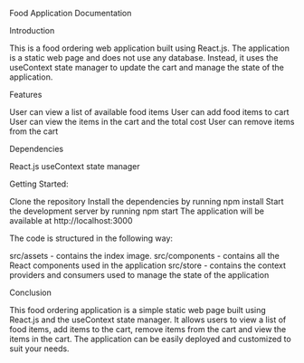 Food Application Documentation

Introduction

This is a food ordering web application built using React.js. The application is a static web page and does not use any database. Instead, it uses the useContext state manager to update the cart and manage the state of the application.

Features

User can view a list of available food items
User can add food items to cart
User can view the items in the cart and the total cost
User can remove items from the cart

Dependencies

React.js
useContext state manager

Getting Started:

Clone the repository
Install the dependencies by running npm install
Start the development server by running npm start
The application will be available at http://localhost:3000

The code is structured in the following way:

src/assets - contains the index image.
src/components - contains all the React components used in the application 
src/store - contains the context providers and consumers used to manage the state of the application

Conclusion

This food ordering application is a simple static web page built using React.js and the useContext state manager. It allows users to view a list of food items, add items to the cart, remove items from the cart and view the items in the cart. 
The application can be easily deployed and customized to suit your needs.